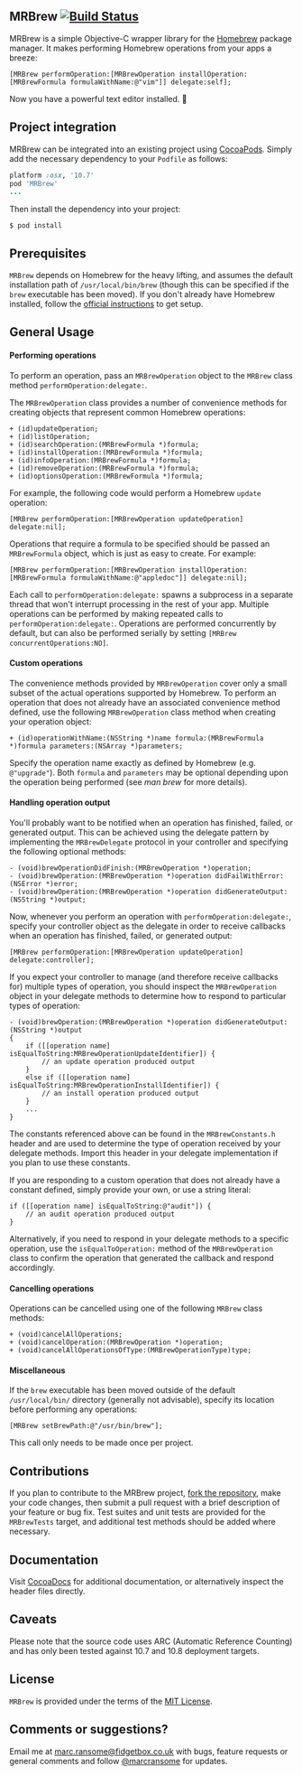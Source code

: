## MRBrew [![Build Status](https://travis-ci.org/marcransome/MRBrew.png)](https://travis-ci.org/marcransome/MRBrew)
MRBrew is a simple Objective-C wrapper library for the [Homebrew](http://brew.sh) package manager.  It makes performing Homebrew operations from your apps a breeze:

```objc
[MRBrew performOperation:[MRBrewOperation installOperation:[MRBrewFormula formulaWithName:@"vim"]] delegate:self];
```

Now you have a powerful text editor installed. :beer:

## Project integration
MRBrew can be integrated into an existing project using [CocoaPods](http://cocoapods.org). Simply add the necessary dependency to your `Podfile` as follows:

```ruby
platform :osx, '10.7'
pod 'MRBrew'
...
```

Then install the dependency into your project:

`$ pod install`

## Prerequisites
`MRBrew` depends on Homebrew for the heavy lifting, and assumes the default installation path of `/usr/local/bin/brew` (though this can be specified if the `brew` executable has been moved).  If you don't already have Homebrew installed, follow the [official instructions](http://mxcl.github.io/homebrew/) to get setup.

## General Usage

#### Performing operations
To perform an operation, pass an `MRBrewOperation` object to the `MRBrew` class method `performOperation:delegate:`.

The `MRBrewOperation` class provides a number of convenience methods for creating objects that represent common Homebrew operations:

```objc
+ (id)updateOperation;
+ (id)listOperation;
+ (id)searchOperation:(MRBrewFormula *)formula;
+ (id)installOperation:(MRBrewFormula *)formula;
+ (id)infoOperation:(MRBrewFormula *)formula;
+ (id)removeOperation:(MRBrewFormula *)formula;
+ (id)optionsOperation:(MRBrewFormula *)formula;
```

For example, the following code would perform a Homebrew `update` operation:

```objc
[MRBrew performOperation:[MRBrewOperation updateOperation] delegate:nil];
```

Operations that require a formula to be specified should be passed an `MRBrewFormula` object, which is just as easy to create. For example:

```objc
[MRBrew performOperation:[MRBrewOperation installOperation:[MRBrewFormula formulaWithName:@"appledoc"]] delegate:nil];
```

Each call to `performOperation:delegate:` spawns a subprocess in a separate thread that won't interrupt processing in the rest of your app.  Multiple operations can be performed by making repeated calls to `performOperation:delegate:`.  Operations are performed concurrently by default, but can also be performed serially by setting `[MRBrew concurrentOperations:NO]`.

#### Custom operations
The convenience methods provided by `MRBrewOperation` cover only a small subset of the actual operations supported by Homebrew.  To perform an operation that does not already have an associated convenience method defined, use the following `MRBrewOperation` class method when creating your operation object:

```objc
+ (id)operationWithName:(NSString *)name formula:(MRBrewFormula *)formula parameters:(NSArray *)parameters;
```

Specify the operation name exactly as defined by Homebrew (e.g. `@"upgrade"`). Both `formula` and `parameters` may be optional depending upon the operation being performed (see *man brew* for more details).

#### Handling operation output
You'll probably want to be notified when an operation has finished, failed, or generated output.  This can be achieved using the delegate pattern by implementing the `MRBrewDelegate` protocol in your controller and specifying the following optional methods:

```objc
- (void)brewOperationDidFinish:(MRBrewOperation *)operation;
- (void)brewOperation:(MRBrewOperation *)operation didFailWithError:(NSError *)error;
- (void)brewOperation:(MRBrewOperation *)operation didGenerateOutput:(NSString *)output;
```

Now, whenever you perform an operation with `performOperation:delegate:`, specify your controller object as the delegate in order to receive callbacks when an operation has finished, failed, or generated output:

```objc
[MRBrew performOperation:[MRBrewOperation updateOperation] delegate:controller];
```

If you expect your controller to manage (and therefore receive callbacks for) multiple types of operation, you should inspect the `MRBrewOperation` object in your delegate methods to determine how to respond to particular types of operation:

```objc
- (void)brewOperation:(MRBrewOperation *)operation didGenerateOutput:(NSString *)output
{
    if ([[operation name] isEqualToString:MRBrewOperationUpdateIdentifier]) {
        // an update operation produced output
    }
    else if ([[operation name] isEqualToString:MRBrewOperationInstallIdentifier]) {
        // an install operation produced output
    }
    ...
}
```
The constants referenced above can be found in the `MRBrewConstants.h` header and are used to determine the type of operation received by your delegate methods.  Import this header in your delegate implementation if you plan to use these constants.

If you are responding to a custom operation that does not already have a constant defined, simply provide your own, or use a string literal:

```objc
if ([[operation name] isEqualToString:@"audit"]) {
    // an audit operation produced output
}
```

Alternatively, if you need to respond in your delegate methods to a specific operation, use the `isEqualToOperation:` method of the `MRBrewOperation` class to confirm the operation that generated the callback and respond accordingly.

#### Cancelling operations
Operations can be cancelled using one of the following `MRBrew` class methods:

```objc
+ (void)cancelAllOperations;
+ (void)cancelOperation:(MRBrewOperation *)operation;
+ (void)cancelAllOperationsOfType:(MRBrewOperationType)type;
```

#### Miscellaneous
If the `brew` executable has been moved outside of the default `/usr/local/bin/` directory (generally not advisable), specify its location before performing any operations:

```objc
[MRBrew setBrewPath:@"/usr/bin/brew"];
```

This call only needs to be made once per project.

## Contributions
If you plan to contribute to the MRBrew project, [fork the repository](https://help.github.com/articles/fork-a-repo), make your code changes, then submit a pull request with a brief description of your feature or bug fix.  Test suites and unit tests are provided for the `MRBrewTests` target, and additional test methods should be added where necessary.

## Documentation
Visit [CocoaDocs](http://cocoadocs.org/docsets/MRBrew/) for additional documentation, or alternatively inspect the header files directly.

## Caveats
Please note that the source code uses ARC (Automatic Reference Counting) and has only been tested against 10.7 and 10.8 deployment targets.

## License
`MRBrew` is provided under the terms of the [MIT License](http://opensource.org/licenses/mit-license.php).

## Comments or suggestions?
Email me at [marc.ransome@fidgetbox.co.uk](mailto://marc.ransome@fidgetbox.co.uk) with bugs, feature requests or general comments and follow [@marcransome](http://www.twitter.com/marcransome) for updates.
